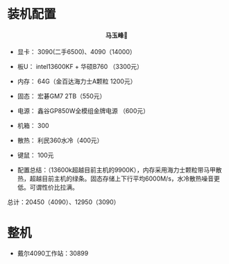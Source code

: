 # 装机配置
#### <p align = "center">马玉峰📜</p>

- 显卡： 3090(二手6500)、4090（14000）

- 板U： intel13600KF + 华硕B760 （3300元）

- 内存： 64G（金百达海力士A颗粒 1200元）

- 固态： 宏碁GM7 2TB（550元）

- 电源： 鑫谷GP850W全模组金牌电源 （600元）

- 机箱： 300

- 散热： 利民360水冷（400元）

- 键鼠： 100元

- 配置总结：（13600k超越目前主机的9900K），内存采用海力士颗粒带马甲散热，超越目前主机的绿条。固态存储上下行平均6000M/s，水冷散热噪音更低。可谓性价比拉满。

总计：20450（4090）、12950（3090）

# 整机

- 戴尔4090工作站：30899 



